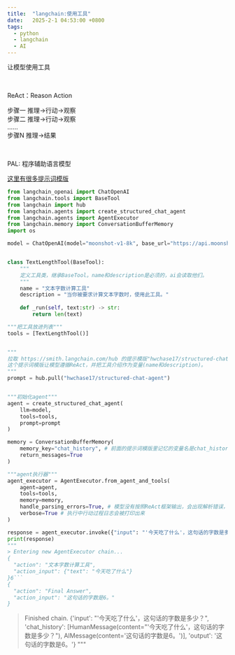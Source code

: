 ```yaml
---
title:  "langchain:使用工具"
date:   2025-2-1 04:53:00 +0800
tags:
  - python
  - langchain
  - AI
---
```


让模型使用工具  

<br/>

ReAct：Reason Action  

步骤一 推理->行动->观察  
步骤二 推理->行动->观察  
......                       
步骤N  推理->结果  

<br/>

PAL: 程序辅助语言模型

[这里有很多提示词模版](https://smith.langchain.com/hub)  


```python
from langchain_openai import ChatOpenAI
from langchain.tools import BaseTool
from langchain import hub
from langchain.agents import create_structured_chat_agent
from langchain.agents import AgentExecutor
from langchain.memory import ConversationBufferMemory
import os

model = ChatOpenAI(model="moonshot-v1-8k", base_url="https://api.moonshot.cn/v1", temperature=0, api_key=os.getenv("OPENAI_API_KEY"))


class TextLengthTool(BaseTool):
    """
    定义工具类，继承BaseTool。name和description是必须的，ai会读取他们。
    """
    name = "文本字数计算工具"
    description = "当你被要求计算文本字数时，使用此工具。"
    
    def _run(self, text:str) -> str:
        return len(text)

"""把工具放进列表"""
tools = [TextLengthTool()]


"""
拉取 https://smith.langchain.com/hub 的提示模版"hwchase17/structured-chat-agent"
这个提示词模版让模型遵循ReAct，并把工具介绍作为变量(name和description)。
"""
prompt = hub.pull("hwchase17/structured-chat-agent")


"""初始化agent"""
agent = create_structured_chat_agent(
    llm=model, 
    tools=tools, 
    prompt=prompt
)

memory = ConversationBufferMemory(
    memory_key="chat_history", # 前面的提示词模版里记忆的变量名是chat_history
    return_messages=True
)

"""agent执行器"""
agent_executor = AgentExecutor.from_agent_and_tools(
    agent=agent, 
    tools=tools,
    memory=memory,
    handle_parsing_errors=True, # 模型没有按照ReAct框架输出，会出现解析错误，这个可以把错误发送回模型，让模型自行推理错误。
    verbose=True # 执行中行动过程日志会被打印出来
)

response = agent_executor.invoke({"input": "'今天吃了什么'，这句话的字数是多少？"})
print(response)
"""
> Entering new AgentExecutor chain...
{
  "action": "文本字数计算工具",
  "action_input": {"text": "今天吃了什么"}
}6```
{
  "action": "Final Answer",
  "action_input": "这句话的字数是6。"
}
```

> Finished chain.
{'input': "'今天吃了什么'，这句话的字数是多少？", 'chat_history': [HumanMessage(content="'今天吃了什么'，这句话的字数是多少？"), AIMessage(content='这句话的字数是6。')], 'output': '这句话的字数是6。'}
"""
```